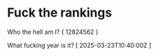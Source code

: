 # Fuck the rankings

Who the hell am I?
{ 12824562 }

What fucking year is it?
[ 2025-03-23T10:40:00Z ]
